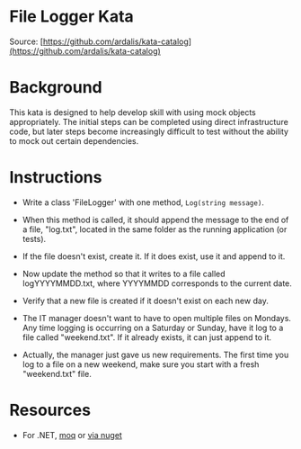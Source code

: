 File Logger Kata
================
Source: [https://github.com/ardalis/kata-catalog](https://github.com/ardalis/kata-catalog)

# Background #

This kata is designed to help develop skill with using mock objects appropriately. The initial steps can be 
completed using direct infrastructure code, but later steps become increasingly difficult to test without the 
ability to mock out certain dependencies.

# Instructions #

- Write a class 'FileLogger' with one method, ``Log(string message)``.

- When this method is called, it should append the message to the end of a file, "log.txt", 
located in the same folder as the running application (or tests).

- If the file doesn't exist, create it. If it does exist, use it and append to it.

- Now update the method so that it writes to a file called logYYYYMMDD.txt, where YYYYMMDD corresponds to the current date.

- Verify that a new file is created if it doesn't exist on each new day.

- The IT manager doesn't want to have to open multiple files on Mondays. Any time logging is occurring on a Saturday or 
Sunday, have it log to a file called "weekend.txt". If it already exists, it can just append to it.

- Actually, the manager just gave us new requirements. The first time you log to a file on a new weekend, make sure 
you start with a fresh "weekend.txt" file.

# Resources #

- For .NET, [moq](https://github.com/moq/moq) or [via nuget](https://www.nuget.org/packages/Moq)
